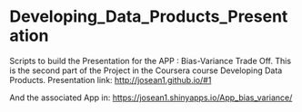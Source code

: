 # Developing_Data_Products_Presentation
Scripts to build the Presentation for the APP : Bias-Variance Trade Off. This is the second part of the Project in the Coursera course Developing Data Products.
Presentation link: http://josean1.github.io/#1

And the associated App in:
https://josean1.shinyapps.io/App_bias_variance/
